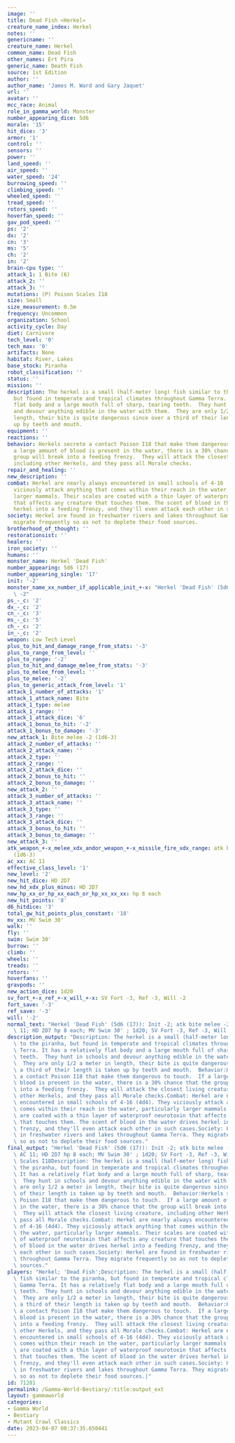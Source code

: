 ```yaml
---
image: ''
title: Dead Fish «Herkel»
creature_name_index: Herkel
notes: ''
genericname: ''
creature_name: Herkel
common_name: Dead Fish
other_names: Ert Pira
generic_name: Death Fish
source: 1st Edition
author: ''
author_name: 'James M. Ward and Gary Jaquet'
url: ''
avatar: ''
mcc_race: Animal
role_in_gamma_world: Monster
number_appearing_dice: 5d6
morale: '15'
hit_dice: '3'
armor: '1'
control: ''
sensors: ''
power: ''
land_speed: ''
air_speed: ''
water_speed: '24'
burrowing_speed: ''
climbing_speed: ''
wheeled_speed: ''
tread_speed: ''
rotors_speed: ''
hoverfan_speed: ''
gav_pod_speed: ''
ps: '2'
dx: '2'
cn: '3'
ms: '5'
ch: '2'
in: '2'
brain-cpu type: ''
attack_1: 1 Bite (6)
attack_2: ''
attack_3: ''
mutations: (P) Poison Scales I18
size: Small
size_measurement: 0.5m
frequency: Uncommon
organization: School
activity_cycle: Day
diet: Carnivore
tech_level: '0'
tech_max: '0'
artifacts: None
habitat: River, Lakes
base_stock: Piranha
robot_classification: ''
status: ''
mission: ''
description: The herkel is a small (half-meter long) fish similar to the piranha,
  but found in temperate and tropical climates throughout Gamma Terra. It has a relatively
  flat body and a large mouth full of sharp, tearing teeth.  They hunt in schools
  and devour anything edible in the water with them.  They are only 1/2 a meter in
  length, their bite is quite dangerous since over a third of their length is taken
  up by teeth and mouth.
equipment: ''
reactions: ''
behavior: Herkels secrete a contact Poison I18 that make them dangerous to touch.  If
  a large amount of blood is present in the water, there is a 30% chance that the
  group will break into a feeding frenzy.  They will attack the closest living creature,
  including other Herkels, and they pass all Morale checks.
repair_and_healing: ''
new_description: ''
combat: Herkel are nearly always encountered in small schools of 4-16 (4d4). They
  viciously attack anything that comes within their reach in the water, particularly
  larger mammals. Their scales are coated with a thin layer of waterproof neurotoxin
  that affects any creature that touches them. The scent of blood in the water drives
  herkel into a feeding frenzy, and they'll even attack each other in such cases.
society: Herkel are found in freshwater rivers and lakes throughout Gamma Terra. They
  migrate frequently so as not to deplete their food sources.
brotherhood_of_thought: ''
restorationsist: ''
healers: ''
iron_society: ''
humans: ''
monster_name: Herkel 'Dead Fish'
number_appearing: 5d6 (17)
number_appearing_single: '17'
init: '-2'
monster_name_xx_number_if_applicable_init_+-x: "Herkel 'Dead Fish' (5d6 (17)): Init\
  \ -2"
ps_-_c: '2'
dx_-_c: '2'
cn_-_c: '3'
ms_-_c: '5'
ch_-_c: '2'
in_-_c: '2'
weapon: Low Tech Level
plus_to_hit_and_damage_range_from_stats: '-3'
plus_to_range_from_level: ''
plus_to_range: '-2'
plus_to_hit_and_damage_melee_from_stats: '-3'
plus_to_melee_from_level: ''
plus_to_melee: '-2'
plus_to_generic_attack_from_level: '1'
attack_1_number_of_attacks: '1'
attack_1_attack_name: Bite
attack_1_type: melee
attack_1_range: ''
attack_1_attack_dice: '6'
attack_1_bonus_to_hit: '-2'
attack_1_bonus_to_damage: '-3'
new_attack_1: Bite melee -2 (1d6-3)
attack_2_number_of_attacks: ''
attack_2_attack_name: ''
attack_2_type: ''
attack_2_range: ''
attack_2_attack_dice: ''
attack_2_bonus_to_hit: ''
attack_2_bonus_to_damage: ''
new_attack_2: ''
attack_3_number_of_attacks: ''
attack_3_attack_name: ''
attack_3_type: ''
attack_3_range: ''
attack_3_attack_dice: ''
attack_3_bonus_to_hit: ''
attack_3_bonus_to_damage: ''
new_attack_3: ''
atk_weapon_+-x_melee_xdx_andor_weapon_+-x_missile_fire_xdx_range: atk bite melee -2
  (1d6-3)
ac_xx: AC 11
effective_class_level: '1'
new_level: '2'
new_hit_dice: HD 2D7
new_hd_xdx_plus_minus: HD 2D7
new_hp_xx_or_hp_xx_each_or_hp_xx_xx_xx: hp 8 each
new_hit_points: '8'
d6_hitdice: '3'
total_gw_hit_points_plus_constant: '18'
mv_xx: MV Swim 30'
walk: ''
fly: ''
swim: Swim 30'
burrow: ''
climb: ''
wheels: ''
treads: ''
rotors: ''
hoverfans: ''
gravpods: ''
new_action_dice: 1d20
sv_fort_+-x_ref_+-x_will_+-x: SV Fort -3, Ref -3, Will -2
fort_save: '-3'
ref_save: '-3'
will: '-2'
normal_text: "Herkel 'Dead Fish' (5d6 (17)): Init -2; atk bite melee -2 (1d6-3); AC\
  \ 11; HD 2D7 hp 8 each; MV Swim 30' ; 1d20; SV Fort -3, Ref -3, Will -2"
description_output: "Description: The herkel is a small (half-meter long) fish similar\
  \ to the piranha, but found in temperate and tropical climates throughout Gamma\
  \ Terra. It has a relatively flat body and a large mouth full of sharp, tearing\
  \ teeth.  They hunt in schools and devour anything edible in the water with them.\
  \  They are only 1/2 a meter in length, their bite is quite dangerous since over\
  \ a third of their length is taken up by teeth and mouth.  Behavior:Herkels secrete\
  \ a contact Poison I18 that make them dangerous to touch.  If a large amount of\
  \ blood is present in the water, there is a 30% chance that the group will break\
  \ into a feeding frenzy.  They will attack the closest living creature, including\
  \ other Herkels, and they pass all Morale checks.Combat: Herkel are nearly always\
  \ encountered in small schools of 4-16 (4d4). They viciously attack anything that\
  \ comes within their reach in the water, particularly larger mammals. Their scales\
  \ are coated with a thin layer of waterproof neurotoxin that affects any creature\
  \ that touches them. The scent of blood in the water drives herkel into a feeding\
  \ frenzy, and they'll even attack each other in such cases.Society: Herkel are found\
  \ in freshwater rivers and lakes throughout Gamma Terra. They migrate frequently\
  \ so as not to deplete their food sources."
final_output: "Herkel 'Dead Fish' (5d6 (17)): Init -2; atk bite melee -2 (1d6-3);\
  \ AC 11; HD 2D7 hp 8 each; MV Swim 30' ; 1d20; SV Fort -3, Ref -3, Will -2(P) Poison\
  \ Scales I18Description: The herkel is a small (half-meter long) fish similar to\
  \ the piranha, but found in temperate and tropical climates throughout Gamma Terra.\
  \ It has a relatively flat body and a large mouth full of sharp, tearing teeth.\
  \  They hunt in schools and devour anything edible in the water with them.  They\
  \ are only 1/2 a meter in length, their bite is quite dangerous since over a third\
  \ of their length is taken up by teeth and mouth.  Behavior:Herkels secrete a contact\
  \ Poison I18 that make them dangerous to touch.  If a large amount of blood is present\
  \ in the water, there is a 30% chance that the group will break into a feeding frenzy.\
  \  They will attack the closest living creature, including other Herkels, and they\
  \ pass all Morale checks.Combat: Herkel are nearly always encountered in small schools\
  \ of 4-16 (4d4). They viciously attack anything that comes within their reach in\
  \ the water, particularly larger mammals. Their scales are coated with a thin layer\
  \ of waterproof neurotoxin that affects any creature that touches them. The scent\
  \ of blood in the water drives herkel into a feeding frenzy, and they'll even attack\
  \ each other in such cases.Society: Herkel are found in freshwater rivers and lakes\
  \ throughout Gamma Terra. They migrate frequently so as not to deplete their food\
  \ sources."
players: "Herkel; 'Dead Fish';Description: The herkel is a small (half-meter long)\
  \ fish similar to the piranha, but found in temperate and tropical climates throughout\
  \ Gamma Terra. It has a relatively flat body and a large mouth full of sharp, tearing\
  \ teeth.  They hunt in schools and devour anything edible in the water with them.\
  \  They are only 1/2 a meter in length, their bite is quite dangerous since over\
  \ a third of their length is taken up by teeth and mouth.  Behavior:Herkels secrete\
  \ a contact Poison I18 that make them dangerous to touch.  If a large amount of\
  \ blood is present in the water, there is a 30% chance that the group will break\
  \ into a feeding frenzy.  They will attack the closest living creature, including\
  \ other Herkels, and they pass all Morale checks.Combat: Herkel are nearly always\
  \ encountered in small schools of 4-16 (4d4). They viciously attack anything that\
  \ comes within their reach in the water, particularly larger mammals. Their scales\
  \ are coated with a thin layer of waterproof neurotoxin that affects any creature\
  \ that touches them. The scent of blood in the water drives herkel into a feeding\
  \ frenzy, and they'll even attack each other in such cases.Society: Herkel are found\
  \ in freshwater rivers and lakes throughout Gamma Terra. They migrate frequently\
  \ so as not to deplete their food sources.|"
id: 71281
permalink: /Gamma-World-Bestiary/:title:output_ext
layout: gammaworld
categories:
- Gamma World
- Bestiary
- Mutant Crawl Classics
date: 2023-04-07 08:37:35.650441
---
```

